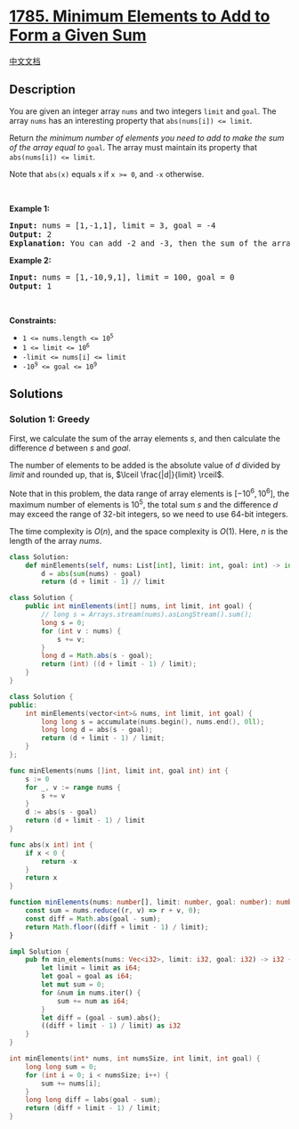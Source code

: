 # [1785. Minimum Elements to Add to Form a Given Sum](https://leetcode.com/problems/minimum-elements-to-add-to-form-a-given-sum)

[中文文档](./solution/1700-1799/1785.Minimum%20Elements%20to%20Add%20to%20Form%20a%20Given%20Sum/README.md)

<!-- tags:Greedy,Array -->

## Description

<p>You are given an integer array <code>nums</code> and two integers <code>limit</code> and <code>goal</code>. The array <code>nums</code> has an interesting property that <code>abs(nums[i]) &lt;= limit</code>.</p>

<p>Return <em>the minimum number of elements you need to add to make the sum of the array equal to </em><code>goal</code>. The array must maintain its property that <code>abs(nums[i]) &lt;= limit</code>.</p>

<p>Note that <code>abs(x)</code> equals <code>x</code> if <code>x &gt;= 0</code>, and <code>-x</code> otherwise.</p>

<p>&nbsp;</p>
<p><strong class="example">Example 1:</strong></p>

<pre>
<strong>Input:</strong> nums = [1,-1,1], limit = 3, goal = -4
<strong>Output:</strong> 2
<strong>Explanation:</strong> You can add -2 and -3, then the sum of the array will be 1 - 1 + 1 - 2 - 3 = -4.
</pre>

<p><strong class="example">Example 2:</strong></p>

<pre>
<strong>Input:</strong> nums = [1,-10,9,1], limit = 100, goal = 0
<strong>Output:</strong> 1
</pre>

<p>&nbsp;</p>
<p><strong>Constraints:</strong></p>

<ul>
	<li><code>1 &lt;= nums.length &lt;= 10<sup>5</sup></code></li>
	<li><code>1 &lt;= limit &lt;= 10<sup>6</sup></code></li>
	<li><code>-limit &lt;= nums[i] &lt;= limit</code></li>
	<li><code>-10<sup>9</sup> &lt;= goal &lt;= 10<sup>9</sup></code></li>
</ul>

## Solutions

### Solution 1: Greedy

First, we calculate the sum of the array elements $s$, and then calculate the difference $d$ between $s$ and $goal$.

The number of elements to be added is the absolute value of $d$ divided by $limit$ and rounded up, that is, $\lceil \frac{|d|}{limit} \rceil$.

Note that in this problem, the data range of array elements is $[-10^6, 10^6]$, the maximum number of elements is $10^5$, the total sum $s$ and the difference $d$ may exceed the range of 32-bit integers, so we need to use 64-bit integers.

The time complexity is $O(n)$, and the space complexity is $O(1)$. Here, $n$ is the length of the array $nums$.

<!-- tabs:start -->

```python
class Solution:
    def minElements(self, nums: List[int], limit: int, goal: int) -> int:
        d = abs(sum(nums) - goal)
        return (d + limit - 1) // limit
```

```java
class Solution {
    public int minElements(int[] nums, int limit, int goal) {
        // long s = Arrays.stream(nums).asLongStream().sum();
        long s = 0;
        for (int v : nums) {
            s += v;
        }
        long d = Math.abs(s - goal);
        return (int) ((d + limit - 1) / limit);
    }
}
```

```cpp
class Solution {
public:
    int minElements(vector<int>& nums, int limit, int goal) {
        long long s = accumulate(nums.begin(), nums.end(), 0ll);
        long long d = abs(s - goal);
        return (d + limit - 1) / limit;
    }
};
```

```go
func minElements(nums []int, limit int, goal int) int {
	s := 0
	for _, v := range nums {
		s += v
	}
	d := abs(s - goal)
	return (d + limit - 1) / limit
}

func abs(x int) int {
	if x < 0 {
		return -x
	}
	return x
}
```

```ts
function minElements(nums: number[], limit: number, goal: number): number {
    const sum = nums.reduce((r, v) => r + v, 0);
    const diff = Math.abs(goal - sum);
    return Math.floor((diff + limit - 1) / limit);
}
```

```rust
impl Solution {
    pub fn min_elements(nums: Vec<i32>, limit: i32, goal: i32) -> i32 {
        let limit = limit as i64;
        let goal = goal as i64;
        let mut sum = 0;
        for &num in nums.iter() {
            sum += num as i64;
        }
        let diff = (goal - sum).abs();
        ((diff + limit - 1) / limit) as i32
    }
}
```

```c
int minElements(int* nums, int numsSize, int limit, int goal) {
    long long sum = 0;
    for (int i = 0; i < numsSize; i++) {
        sum += nums[i];
    }
    long long diff = labs(goal - sum);
    return (diff + limit - 1) / limit;
}
```

<!-- tabs:end -->

<!-- end -->
